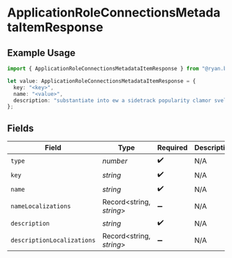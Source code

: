 # ApplicationRoleConnectionsMetadataItemResponse

## Example Usage

```typescript
import { ApplicationRoleConnectionsMetadataItemResponse } from "@ryan.blunden/discord-sdk/models/components";

let value: ApplicationRoleConnectionsMetadataItemResponse = {
  key: "<key>",
  name: "<value>",
  description: "substantiate into ew a sidetrack popularity clamor svelte",
};
```

## Fields

| Field                      | Type                       | Required                   | Description                |
| -------------------------- | -------------------------- | -------------------------- | -------------------------- |
| `type`                     | *number*                   | :heavy_check_mark:         | N/A                        |
| `key`                      | *string*                   | :heavy_check_mark:         | N/A                        |
| `name`                     | *string*                   | :heavy_check_mark:         | N/A                        |
| `nameLocalizations`        | Record<string, *string*>   | :heavy_minus_sign:         | N/A                        |
| `description`              | *string*                   | :heavy_check_mark:         | N/A                        |
| `descriptionLocalizations` | Record<string, *string*>   | :heavy_minus_sign:         | N/A                        |